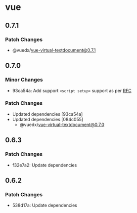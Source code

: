 # vue

## 0.7.1

### Patch Changes

- @vuedx/vue-virtual-textdocument@0.7.1

## 0.7.0

### Minor Changes

- 93ca54a: Add support `<script setup>` support as per [RFC](https://github.com/vuejs/rfcs/pull/227)

### Patch Changes

- Updated dependencies [93ca54a]
- Updated dependencies [084c055]
  - @vuedx/vue-virtual-textdocument@0.7.0

## 0.6.3

### Patch Changes

- f32e7a2: Update dependencies

## 0.6.2

### Patch Changes

- 538d17a: Update dependencies
